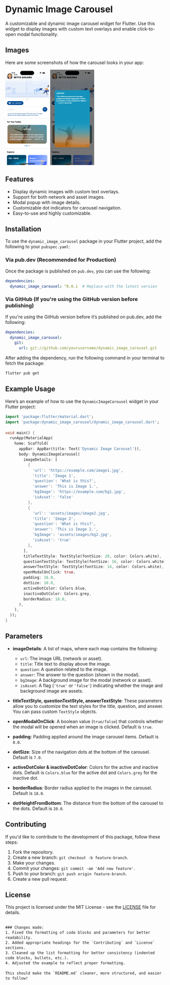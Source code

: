# Dynamic Image Carousel

A customizable and dynamic image carousel widget for Flutter. Use this widget to display images with custom text overlays and enable click-to-open modal functionality.

## Images

Here are some screenshots of how the carousel looks in your app:

<img src="assets/screenshots/img1.png" alt="Image 1" height="300em">

<img src="assets/screenshots/img2.png" alt="Image 2" height="300em">

## Features

- Display dynamic images with custom text overlays.
- Support for both network and asset images.
- Modal popup with image details.
- Customizable dot indicators for carousel navigation.
- Easy-to-use and highly customizable.

## Installation

To use the `dynamic_image_carousel` package in your Flutter project, add the following to your `pubspec.yaml`:

### Via pub.dev (Recommended for Production)

Once the package is published on `pub.dev`, you can use the following:

```yaml
dependencies:
  dynamic_image_carousel: ^0.0.1  # Replace with the latest version
````

### Via GitHub (If you're using the GitHub version before publishing)

If you're using the GitHub version before it’s published on pub.dev, add the following:

```yaml
dependencies:
  dynamic_image_carousel:
    git:
      url: git://github.com/yourusername/dynamic_image_carousel.git
```

After adding the dependency, run the following command in your terminal to fetch the package:

```bash
flutter pub get
```

## Example Usage

Here’s an example of how to use the `DynamicImageCarousel` widget in your Flutter project:

```dart
import 'package:flutter/material.dart';
import 'package:dynamic_image_carousel/dynamic_image_carousel.dart';

void main() {
  runApp(MaterialApp(
    home: Scaffold(
      appBar: AppBar(title: Text('Dynamic Image Carousel')),
      body: DynamicImageCarousel(
        imageDetails: [
          {
            'url': 'https://example.com/image1.jpg',
            'title': 'Image 1',
            'question': 'What is this?',
            'answer': 'This is Image 1.',
            'bgImage': 'https://example.com/bg1.jpg',
            'isAsset': 'false'
          },
          {
            'url': 'assets/images/image2.jpg',
            'title': 'Image 2',
            'question': 'What is this?',
            'answer': 'This is Image 2.',
            'bgImage': 'assets/images/bg2.jpg',
            'isAsset': 'true'
          },
        ],
        titleTextStyle: TextStyle(fontSize: 20, color: Colors.white),
        questionTextStyle: TextStyle(fontSize: 16, color: Colors.white),
        answerTextStyle: TextStyle(fontSize: 14, color: Colors.white),
        openModalOnClick: true,
        padding: 16.0,
        dotSize: 10.0,
        activeDotColor: Colors.blue,
        inactiveDotColor: Colors.grey,
        borderRadius: 18.0,
      ),
    ),
  ));
}
```

## Parameters

* **imageDetails**: A list of maps, where each map contains the following:

  * `url`: The image URL (network or asset).
  * `title`: Title text to display above the image.
  * `question`: A question related to the image.
  * `answer`: The answer to the question (shown in the modal).
  * `bgImage`: A background image for the modal (network or asset).
  * `isAsset`: A flag (`'true'` or `'false'`) indicating whether the image and background image are assets.

* **titleTextStyle, questionTextStyle, answerTextStyle**: These parameters allow you to customize the text styles for the title, question, and answer. You can pass custom `TextStyle` objects.

* **openModalOnClick**: A boolean value (`true/false`) that controls whether the modal will be opened when an image is clicked. Default is `true`.

* **padding**: Padding applied around the image carousel items. Default is `8.0`.

* **dotSize**: Size of the navigation dots at the bottom of the carousel. Default is `7.0`.

* **activeDotColor & inactiveDotColor**: Colors for the active and inactive dots. Default is `Colors.blue` for the active dot and `Colors.grey` for the inactive dot.

* **borderRadius**: Border radius applied to the images in the carousel. Default is `18.0`.

* **dotHeightFromBottom**: The distance from the bottom of the carousel to the dots. Default is `20.0`.

## Contributing

If you'd like to contribute to the development of this package, follow these steps:

1. Fork the repository.
2. Create a new branch: `git checkout -b feature-branch`.
3. Make your changes.
4. Commit your changes: `git commit -am 'Add new feature'`.
5. Push to your branch: `git push origin feature-branch`.
6. Create a new pull request.

## License

This project is licensed under the MIT License - see the [LICENSE](LICENSE) file for details.

```

### Changes made:
1. Fixed the formatting of code blocks and parameters for better readability.
2. Added appropriate headings for the `Contributing` and `License` sections.
3. Cleaned up the list formatting for better consistency (indented code blocks, bullets, etc.).
4. Adjusted the example to reflect proper formatting.

This should make the `README.md` cleaner, more structured, and easier to follow!
```
